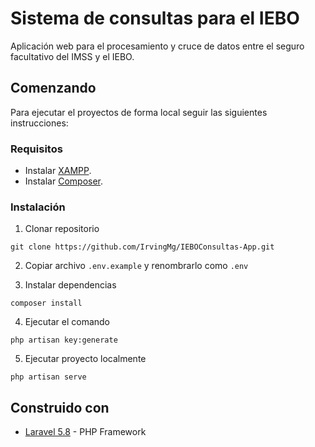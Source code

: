 # Sistema de consultas para el IEBO
Aplicación web para el procesamiento y cruce de datos entre el seguro facultativo del IMSS y el IEBO.

## Comenzando
Para ejecutar el proyectos de forma local seguir las siguientes instrucciones:

### Requisitos
* Instalar [XAMPP](https://www.apachefriends.org/es/index.html).
* Instalar [Composer](https://getcomposer.org/).

### Instalación
1. Clonar repositorio
```
git clone https://github.com/IrvingMg/IEBOConsultas-App.git
```

2. Copiar archivo `.env.example` y renombrarlo como `.env`

3. Instalar dependencias
```
composer install
```

4. Ejecutar el comando
```
php artisan key:generate
```

5. Ejecutar proyecto localmente
```
php artisan serve
```

## Construido con
* [Laravel 5.8](https://laravel.com) - PHP Framework